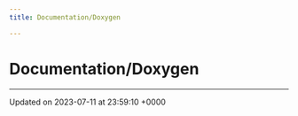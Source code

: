 ```yaml
---
title: Documentation/Doxygen

---
```


# Documentation/Doxygen








-------------------------------

Updated on 2023-07-11 at 23:59:10 +0000
